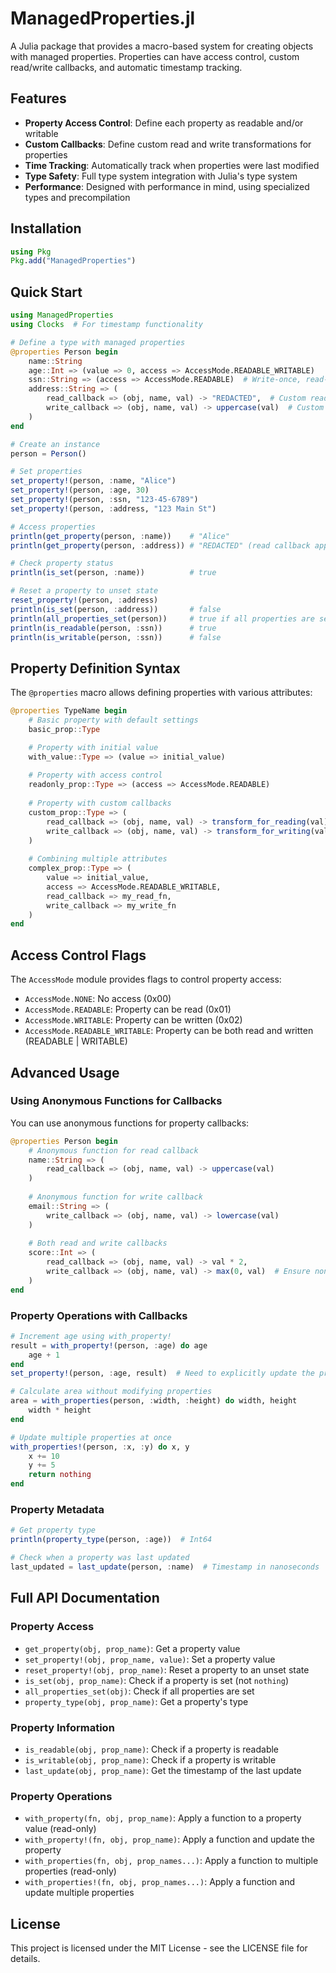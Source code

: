 # ManagedProperties.jl

A Julia package that provides a macro-based system for creating objects with managed properties. Properties can have access control, custom read/write callbacks, and automatic timestamp tracking.

## Features

- **Property Access Control**: Define each property as readable and/or writable
- **Custom Callbacks**: Define custom read and write transformations for properties
- **Time Tracking**: Automatically track when properties were last modified
- **Type Safety**: Full type system integration with Julia's type system
- **Performance**: Designed with performance in mind, using specialized types and precompilation

## Installation

```julia
using Pkg
Pkg.add("ManagedProperties")
```

## Quick Start

```julia
using ManagedProperties
using Clocks  # For timestamp functionality

# Define a type with managed properties
@properties Person begin
    name::String
    age::Int => (value => 0, access => AccessMode.READABLE_WRITABLE)
    ssn::String => (access => AccessMode.READABLE)  # Write-once, read-only
    address::String => (
        read_callback => (obj, name, val) -> "REDACTED",  # Custom read transformation
        write_callback => (obj, name, val) -> uppercase(val)  # Custom write transformation
    )
end

# Create an instance
person = Person()

# Set properties
set_property!(person, :name, "Alice")
set_property!(person, :age, 30)
set_property!(person, :ssn, "123-45-6789")
set_property!(person, :address, "123 Main St")

# Access properties
println(get_property(person, :name))    # "Alice"
println(get_property(person, :address)) # "REDACTED" (read callback applied)

# Check property status
println(is_set(person, :name))          # true

# Reset a property to unset state
reset_property!(person, :address)
println(is_set(person, :address))       # false
println(all_properties_set(person))     # true if all properties are set
println(is_readable(person, :ssn))      # true
println(is_writable(person, :ssn))      # false
```

## Property Definition Syntax

The `@properties` macro allows defining properties with various attributes:

```julia
@properties TypeName begin
    # Basic property with default settings
    basic_prop::Type

    # Property with initial value
    with_value::Type => (value => initial_value)
    
    # Property with access control
    readonly_prop::Type => (access => AccessMode.READABLE)
    
    # Property with custom callbacks
    custom_prop::Type => (
        read_callback => (obj, name, val) -> transform_for_reading(val),
        write_callback => (obj, name, val) -> transform_for_writing(val)
    )
    
    # Combining multiple attributes
    complex_prop::Type => (
        value => initial_value,
        access => AccessMode.READABLE_WRITABLE,
        read_callback => my_read_fn,
        write_callback => my_write_fn
    )
end
```

## Access Control Flags

The `AccessMode` module provides flags to control property access:

- `AccessMode.NONE`: No access (0x00)
- `AccessMode.READABLE`: Property can be read (0x01)
- `AccessMode.WRITABLE`: Property can be written (0x02)
- `AccessMode.READABLE_WRITABLE`: Property can be both read and written (READABLE | WRITABLE)

## Advanced Usage

### Using Anonymous Functions for Callbacks

You can use anonymous functions for property callbacks:

```julia
@properties Person begin
    # Anonymous function for read callback
    name::String => (
        read_callback => (obj, name, val) -> uppercase(val)
    )
    
    # Anonymous function for write callback
    email::String => (
        write_callback => (obj, name, val) -> lowercase(val)
    )
    
    # Both read and write callbacks
    score::Int => (
        read_callback => (obj, name, val) -> val * 2,
        write_callback => (obj, name, val) -> max(0, val)  # Ensure non-negative
    )
end
```

### Property Operations with Callbacks

```julia
# Increment age using with_property!
result = with_property!(person, :age) do age
    age + 1
end
set_property!(person, :age, result)  # Need to explicitly update the property

# Calculate area without modifying properties
area = with_properties(person, :width, :height) do width, height
    width * height
end

# Update multiple properties at once
with_properties!(person, :x, :y) do x, y
    x += 10
    y += 5
    return nothing
end
```

### Property Metadata

```julia
# Get property type
println(property_type(person, :age))  # Int64

# Check when a property was last updated
last_updated = last_update(person, :name)  # Timestamp in nanoseconds
```

## Full API Documentation

### Property Access

- `get_property(obj, prop_name)`: Get a property value
- `set_property!(obj, prop_name, value)`: Set a property value
- `reset_property!(obj, prop_name)`: Reset a property to an unset state
- `is_set(obj, prop_name)`: Check if a property is set (not `nothing`)
- `all_properties_set(obj)`: Check if all properties are set
- `property_type(obj, prop_name)`: Get a property's type

### Property Information

- `is_readable(obj, prop_name)`: Check if a property is readable
- `is_writable(obj, prop_name)`: Check if a property is writable
- `last_update(obj, prop_name)`: Get the timestamp of the last update

### Property Operations

- `with_property(fn, obj, prop_name)`: Apply a function to a property value (read-only)
- `with_property!(fn, obj, prop_name)`: Apply a function and update the property
- `with_properties(fn, obj, prop_names...)`: Apply a function to multiple properties (read-only)
- `with_properties!(fn, obj, prop_names...)`: Apply a function and update multiple properties

## License

This project is licensed under the MIT License - see the LICENSE file for details.
